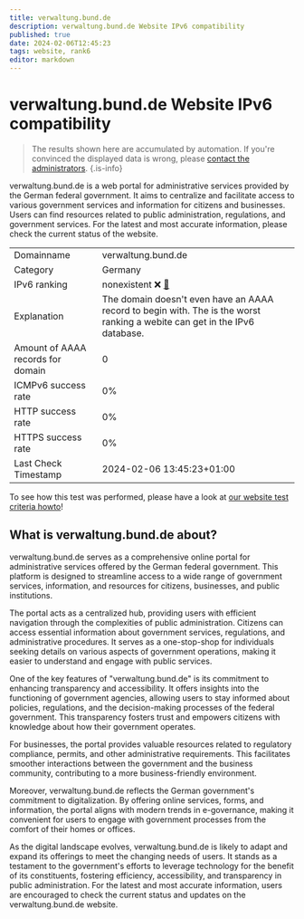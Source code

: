 ```yaml
---
title: verwaltung.bund.de
description: verwaltung.bund.de Website IPv6 compatibility
published: true
date: 2024-02-06T12:45:23
tags: website, rank6
editor: markdown
---
```


# verwaltung.bund.de Website IPv6 compatibility

> The results shown here are accumulated by automation. If you're convinced the displayed data is wrong, please [contact the administrators](/howto/chat). 
{.is-info}

verwaltung.bund.de is a web portal for administrative services provided by the German federal government. It aims to centralize and facilitate access to various government services and information for citizens and businesses. Users can find resources related to public administration, regulations, and government services. For the latest and most accurate information, please check the current status of the website.


|   |   |
| - | - |
| Domainname | verwaltung.bund.de
| Category | Germany |
| IPv6 ranking | nonexistent :x: [🔗](/howto/ranking) |
| Explanation | The domain doesn't even have an AAAA record to begin with. The is the worst ranking a webite can get in the IPv6 database. |
| Amount of AAAA records for domain | 0 |
| ICMPv6 success rate | 0%|
| HTTP success rate | 0% |
| HTTPS success rate | 0% |
| Last Check Timestamp | 2024-02-06 13:45:23+01:00 |

To see how this test was performed, please have a look at [our website test criteria howto](/howto/testcriteria/website)!


## What is verwaltung.bund.de about?
verwaltung.bund.de serves as a comprehensive online portal for administrative services offered by the German federal government. This platform is designed to streamline access to a wide range of government services, information, and resources for citizens, businesses, and public institutions.

The portal acts as a centralized hub, providing users with efficient navigation through the complexities of public administration. Citizens can access essential information about government services, regulations, and administrative procedures. It serves as a one-stop-shop for individuals seeking details on various aspects of government operations, making it easier to understand and engage with public services.

One of the key features of "verwaltung.bund.de" is its commitment to enhancing transparency and accessibility. It offers insights into the functioning of government agencies, allowing users to stay informed about policies, regulations, and the decision-making processes of the federal government. This transparency fosters trust and empowers citizens with knowledge about how their government operates.

For businesses, the portal provides valuable resources related to regulatory compliance, permits, and other administrative requirements. This facilitates smoother interactions between the government and the business community, contributing to a more business-friendly environment.

Moreover, verwaltung.bund.de reflects the German government's commitment to digitalization. By offering online services, forms, and information, the portal aligns with modern trends in e-governance, making it convenient for users to engage with government processes from the comfort of their homes or offices.

As the digital landscape evolves, verwaltung.bund.de is likely to adapt and expand its offerings to meet the changing needs of users. It stands as a testament to the government's efforts to leverage technology for the benefit of its constituents, fostering efficiency, accessibility, and transparency in public administration. For the latest and most accurate information, users are encouraged to check the current status and updates on the verwaltung.bund.de website.


